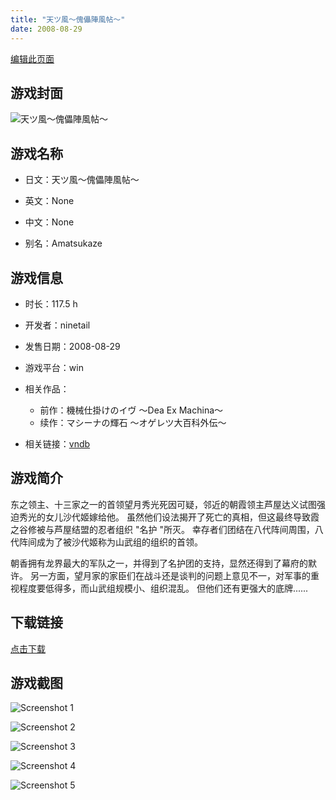 ```yaml
---
title: "天ツ風～傀儡陣風帖～"
date: 2008-08-29
---
```

[编辑此页面](https://github.com/ACG-3/ADV3-source/blob/main/source/_posts/games/%E5%A4%A9%E3%83%84%E9%A2%A8%EF%BD%9E%E5%82%80%E5%84%A1%E9%99%A3%E9%A2%A8%E5%B8%96%EF%BD%9E.md)

## 游戏封面

![天ツ風～傀儡陣風帖～](https%3A//pan.timero.xyz/onedrive/img_lib_001/%E5%A4%A9%E3%83%84%E9%A2%A8%EF%BD%9E%E5%82%80%E5%84%A1%E9%99%A3%E9%A2%A8%E5%B8%96%EF%BD%9E_cover.avif)


## 游戏名称

- 日文：天ツ風～傀儡陣風帖～
- 英文：None
- 中文：None

- 别名：Amatsukaze


## 游戏信息

- 时长：117.5 h
- 开发者：ninetail
- 发售日期：2008-08-29
- 游戏平台：win
- 相关作品：
   - 前作：機械仕掛けのイヴ ～Dea Ex Machina～
   - 续作：マシーナの輝石 ～オゲレツ大百科外伝～

- 相关链接：[vndb](https://vndb.org/v1046)


## 游戏简介

东之领主、十三家之一的首领望月秀光死因可疑，邻近的朝霞领主芦屋达义试图强迫秀光的女儿沙代姬嫁给他。
虽然他们设法揭开了死亡的真相，但这最终导致霞之谷修被与芦屋结盟的忍者组织 "名护 "所灭。
幸存者们团结在八代阵间周围，八代阵间成为了被沙代姬称为山武组的组织的首领。

朝香拥有龙界最大的军队之一，并得到了名护团的支持，显然还得到了幕府的默许。
另一方面，望月家的家臣们在战斗还是谈判的问题上意见不一，对军事的重视程度要低得多，而山武组规模小、组织混乱。
但他们还有更强大的底牌......


## 下载链接

[点击下载](https://pan.timero.xyz/onedrive/adv_lib_001/%E5%A4%A9%E3%83%84%E9%A2%A8%EF%BD%9E%E5%82%80%E5%84%A1%E9%99%A3%E9%A2%A8%E5%B8%96%EF%BD%9E)


## 游戏截图


![Screenshot 1](https%3A//pan.timero.xyz/onedrive/img_lib_001/%E5%A4%A9%E3%83%84%E9%A2%A8%EF%BD%9E%E5%82%80%E5%84%A1%E9%99%A3%E9%A2%A8%E5%B8%96%EF%BD%9E_Screenshot_1.avif)

![Screenshot 2](https%3A//pan.timero.xyz/onedrive/img_lib_001/%E5%A4%A9%E3%83%84%E9%A2%A8%EF%BD%9E%E5%82%80%E5%84%A1%E9%99%A3%E9%A2%A8%E5%B8%96%EF%BD%9E_Screenshot_2.avif)

![Screenshot 3](https%3A//pan.timero.xyz/onedrive/img_lib_001/%E5%A4%A9%E3%83%84%E9%A2%A8%EF%BD%9E%E5%82%80%E5%84%A1%E9%99%A3%E9%A2%A8%E5%B8%96%EF%BD%9E_Screenshot_3.avif)

![Screenshot 4](https%3A//pan.timero.xyz/onedrive/img_lib_001/%E5%A4%A9%E3%83%84%E9%A2%A8%EF%BD%9E%E5%82%80%E5%84%A1%E9%99%A3%E9%A2%A8%E5%B8%96%EF%BD%9E_Screenshot_4.avif)

![Screenshot 5](https%3A//pan.timero.xyz/onedrive/img_lib_001/%E5%A4%A9%E3%83%84%E9%A2%A8%EF%BD%9E%E5%82%80%E5%84%A1%E9%99%A3%E9%A2%A8%E5%B8%96%EF%BD%9E_Screenshot_5.avif)

